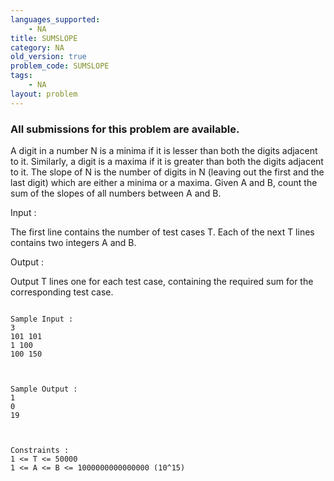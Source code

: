 ```yaml
---
languages_supported:
    - NA
title: SUMSLOPE
category: NA
old_version: true
problem_code: SUMSLOPE
tags:
    - NA
layout: problem
---
```

###  All submissions for this problem are available. 

A digit in a number N is a minima if it is lesser than both the digits adjacent to it. Similarly, a digit is a maxima if it is greater than both the digits adjacent to it. The slope of N is the number of digits in N (leaving out the first and the last digit) which are either a minima or a maxima. Given A and B, count the sum of the slopes of all numbers between A and B.

Input :

The first line contains the number of test cases T. Each of the next T lines contains two integers A and B.

Output :

Output T lines one for each test case, containing the required sum for the corresponding test case.

```

Sample Input :
3
101 101
1 100
100 150


```
```

Sample Output :
1
0
19


```
```

Constraints :
1 <= T <= 50000
1 <= A <= B <= 1000000000000000 (10^15)

```